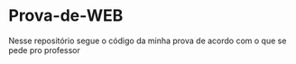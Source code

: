 # Prova-de-WEB
Nesse repositório segue o código da minha prova de acordo com o que se pede pro professor
